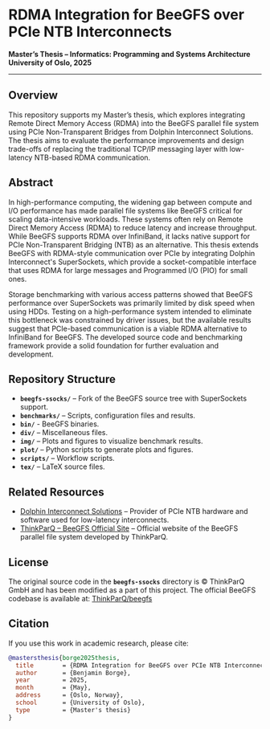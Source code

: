 # RDMA Integration for BeeGFS over PCIe NTB Interconnects

**Master’s Thesis – Informatics: Programming and Systems Architecture**
**University of Oslo, 2025**

---

## Overview

This repository supports my Master’s thesis, which explores integrating Remote Direct Memory Access (RDMA) into the BeeGFS parallel file system using PCIe Non-Transparent Bridges from Dolphin Interconnect Solutions. The thesis aims to evaluate the performance improvements and design trade-offs of replacing the traditional TCP/IP messaging layer with low-latency NTB-based RDMA communication.

## Abstract

In high-performance computing, the widening gap between compute and I/O performance has made parallel file systems like BeeGFS critical for scaling data-intensive workloads. These systems often rely on Remote Direct Memory Access (RDMA) to reduce latency and increase throughput. While BeeGFS supports RDMA over InfiniBand, it lacks native support for PCIe Non-Transparent Bridging (NTB) as an alternative. This thesis extends BeeGFS with RDMA-style communication over PCIe by integrating Dolphin Interconnect's SuperSockets, which provide a socket-compatible interface that uses RDMA for large messages and Programmed I/O (PIO) for small ones.

Storage benchmarking with various access patterns showed that BeeGFS performance over SuperSockets was primarily limited by disk speed when using HDDs. Testing on a high-performance system intended to eliminate this bottleneck was constrained by driver issues, but the available results suggest that PCIe-based communication is a viable RDMA alternative to InfiniBand for BeeGFS. The developed source code and benchmarking framework provide a solid foundation for further evaluation and development.

## Repository Structure

* **`beegfs-ssocks/`** – Fork of the BeeGFS source tree with SuperSockets support.
* **`benchmarks/`** – Scripts, configuration files and results.
* **`bin/`** - BeeGFS binaries.
* **`div/`** – Miscellaneous files.
* **`img/`** – Plots and figures to visualize benchmark results.
* **`plot/`** – Python scripts to generate plots and figures.
* **`scripts/`** – Workflow scripts.
* **`tex/`** – LaTeX source files.

## Related Resources

- [Dolphin Interconnect Solutions](https://www.dolphinics.com/) – Provider of PCIe NTB hardware and software used for low-latency interconnects.
- [ThinkParQ – BeeGFS Official Site](https://www.beegfs.io/) – Official website of the BeeGFS parallel file system developed by ThinkParQ.

## License
The original source code in the **`beegfs-ssocks`** directory is © ThinkParQ GmbH and has been modified as a part of this project. The official BeeGFS codebase is available at: [ThinkParQ/beegfs](https://github.com/ThinkParQ/beegfs)

## Citation

If you use this work in academic research, please cite:

```bibtex
@mastersthesis{borge2025thesis,
  title        = {RDMA Integration for BeeGFS over PCIe NTB Interconnects},
  author       = {Benjamin Borge},
  year         = 2025,
  month        = {May},
  address      = {Oslo, Norway},
  school       = {University of Oslo},
  type         = {Master's thesis}
}
```


